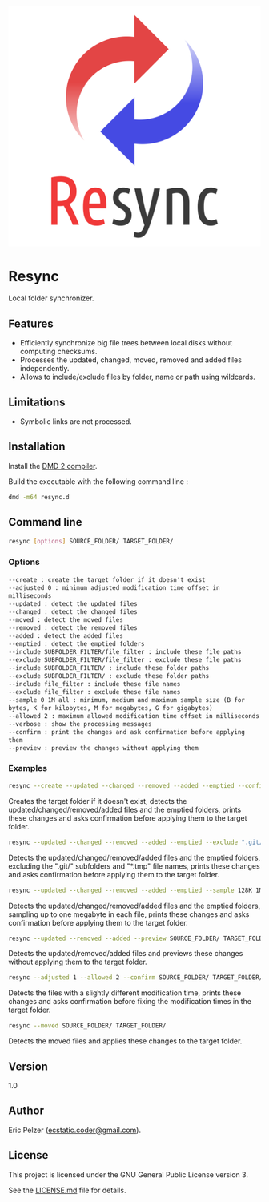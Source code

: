 ![](https://github.com/senselogic/RESYNC/blob/master/LOGO/resync.png)

# Resync

Local folder synchronizer.

## Features

* Efficiently synchronize big file trees between local disks without computing checksums.
* Processes the updated, changed, moved, removed and added files independently.
* Allows to include/exclude files by folder, name or path using wildcards.

## Limitations

* Symbolic links are not processed.

## Installation

Install the [DMD 2 compiler](https://dlang.org/download.html).

Build the executable with the following command line :

```bash
dmd -m64 resync.d
```

## Command line

```bash
resync [options] SOURCE_FOLDER/ TARGET_FOLDER/
```

### Options

```
--create : create the target folder if it doesn't exist
--adjusted 0 : minimum adjusted modification time offset in milliseconds
--updated : detect the updated files
--changed : detect the changed files
--moved : detect the moved files
--removed : detect the removed files
--added : detect the added files
--emptied : detect the emptied folders
--include SUBFOLDER_FILTER/file_filter : include these file paths
--exclude SUBFOLDER_FILTER/file_filter : exclude these file paths
--include SUBFOLDER_FILTER/ : include these folder paths
--exclude SUBFOLDER_FILTER/ : exclude these folder paths
--include file_filter : include these file names
--exclude file_filter : exclude these file names
--sample 0 1M all : minimum, medium and maximum sample size (B for bytes, K for kilobytes, M for megabytes, G for gigabytes)
--allowed 2 : maximum allowed modification time offset in milliseconds
--verbose : show the processing messages
--confirm : print the changes and ask confirmation before applying them
--preview : preview the changes without applying them
``` 

### Examples

```bash
resync --create --updated --changed --removed --added --emptied --confirm SOURCE_FOLDER/ TARGET_FOLDER/
```

Creates the target folder if it doesn't exist, detects the updated/changed/removed/added files and the emptied folders, prints these changes and asks confirmation before applying them to the target folder.

```bash
resync --updated --changed --removed --added --emptied --exclude ".git/" --exclude "*/.git/" --exclude "*.tmp" --confirm SOURCE_FOLDER/ TARGET_FOLDER/
```

Detects the updated/changed/removed/added files and the emptied folders, excluding the ".git/" subfolders and "\*.tmp" file names, prints these changes and asks confirmation before applying them to the target folder.

```bash
resync --updated --changed --removed --added --emptied --sample 128K 1M 1M --verbose --confirm SOURCE_FOLDER/ TARGET_FOLDER/
```

Detects the updated/changed/removed/added files and the emptied folders, sampling up to one megabyte in each file, prints these changes and asks confirmation before applying them to the target folder.

```bash
resync --updated --removed --added --preview SOURCE_FOLDER/ TARGET_FOLDER/
```

Detects the updated/removed/added files and previews these changes without applying them to the target folder.

```bash
resync --adjusted 1 --allowed 2 --confirm SOURCE_FOLDER/ TARGET_FOLDER/
```

Detects the files with a slightly different modification time, prints these changes and asks confirmation before fixing the modification times in the target folder.

```bash
resync --moved SOURCE_FOLDER/ TARGET_FOLDER/
```

Detects the moved files and applies these changes to the target folder.

## Version

1.0

## Author

Eric Pelzer (ecstatic.coder@gmail.com).

## License

This project is licensed under the GNU General Public License version 3.

See the [LICENSE.md](LICENSE.md) file for details.
